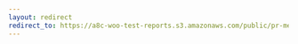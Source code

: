 ```yaml
---
layout: redirect
redirect_to: https://a8c-woo-test-reports.s3.amazonaws.com/public/pr-merge/38310/api/index.html
---
```

